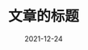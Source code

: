 ---
title: 文章的标题
description: 文章的简介
toc: true
authors:
  - herrisen
tags:
  - 标签
categories:
series:
date: '2021-12-24'
lastmod: '2021-12-24'
draft: false
---